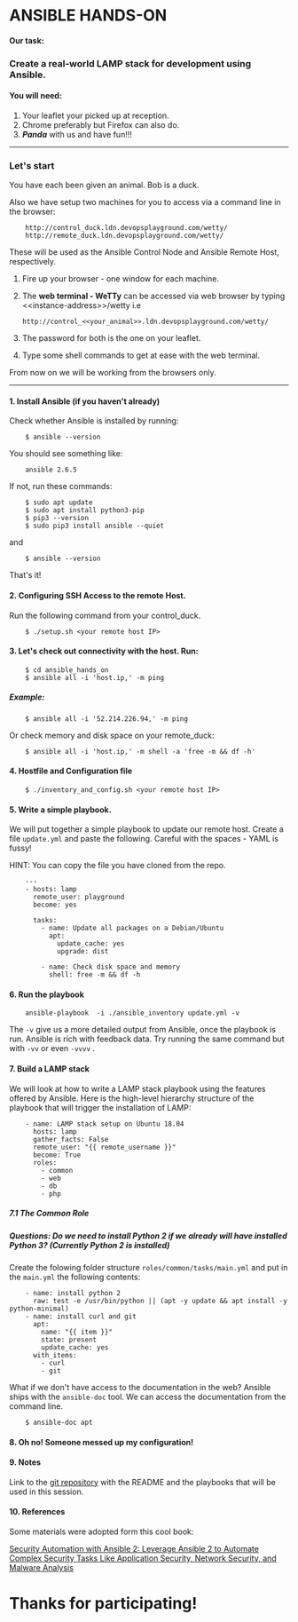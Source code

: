 # ANSIBLE HANDS-ON

#### Our task:

### Create a real-world LAMP stack for development using Ansible.

#### You will need:

1. Your leaflet your picked up at reception.
2. Chrome preferably but Firefox can also do.
3. __*Panda*__ with us and have fun!!!

------
### Let's start

You have each been given an animal. Bob is a duck.

Also we have setup two machines for you to access via a command line in the browser:

        http://control_duck.ldn.devopsplayground.com/wetty/
        http://remote_duck.ldn.devopsplayground.com/wetty/

These will be used as the Ansible Control Node and Ansible Remote Host, respectively.

1. Fire up your browser - one window for each machine.

2. The __web terminal - WeTTy__ can be accessed via web browser by typing \<\<instance-address\>\>/wetty i.e 
        
       http://control_<<your_animal>>.ldn.devopsplayground.com/wetty/

3. The password for both  is the one on your leaflet.

4. Type some shell commands to get at ease with the web terminal.

From now on we will be working from the browsers only.

-----

#### 1. Install Ansible (if you haven't already)

Check whether Ansible is installed by running:
        
        $ ansible --version
You should see something like:

        ansible 2.6.5

If not, run these commands:
        
        $ sudo apt update
        $ sudo apt install python3-pip
        $ pip3 --version
        $ sudo pip3 install ansible --quiet
and
        
        $ ansible --version

That's it!

#### 2. Configuring SSH Access to the remote Host. 

Run the following command from your control_duck.

        $ ./setup.sh <your remote host IP>   

#### 3. Let's check out connectivity with the host. Run:
        $ cd ansible_hands_on
        $ ansible all -i 'host.ip,' -m ping    
##### Example:   
        $ ansible all -i '52.214.226.94,' -m ping

 Or check memory and disk space on your remote_duck:

        $ ansible all -i 'host.ip,' -m shell -a 'free -m && df -h'

#### 4. Hostfile and Configuration file

        $ ./inventory_and_config.sh <your remote host IP>

#### 5. Write a simple playbook.

We will put together a simple playbook to update our remote host. 
Create a file `update.yml` and paste the following. Careful with the spaces - YAML is fussy! 
    
HINT: You can copy the file you have cloned from the repo. 

        ---
        - hosts: lamp
          remote_user: playground
          become: yes
        
          tasks:
            - name: Update all packages on a Debian/Ubuntu
              apt:
                update_cache: yes
                upgrade: dist
    
            - name: Check disk space and memory
              shell: free -m && df -h


#### 6. Run the playbook

        ansible-playbook  -i ./ansible_inventory update.yml -v

The `-v` give us a more detailed output from Ansible, once the playbook is run. Ansible is rich with feedback data. Try running the same command but with `-vv` or even `-vvvv` . 


#### 7. Build a LAMP stack

We will look at how to write a LAMP stack playbook using the features offered by Ansible. Here is the high-level hierarchy structure of the playbook that will trigger the installation of LAMP:

        - name: LAMP stack setup on Ubuntu 18.04
          hosts: lamp
          gather_facts: False
          remote_user: "{{ remote_username }}"
          become: True
          roles:
            - common
            - web
            - db
            - php 

##### 7.1 The Common Role

##### Questions: Do we need to install Python 2 if we already will have installed Python 3? (Currently Python 2 is installed)

Create the folowing folder structure `roles/common/tasks/main.yml` and put in the `main.yml` the following contents: 

        - name: install python 2
          raw: test -e /usr/bin/python || (apt -y update && apt install -y python-minimal)
        - name: install curl and git
          apt:
            name: "{{ item }}"
            state: present
            update_cache: yes
          with_items:
            - curl
            - git
  

What if we don't have access to the documentation in the web? Ansible ships with the `ansible-doc` tool. We can access the documentation from the command line.

        $ ansible-doc apt


#### 8. Oh no! Someone messed up my configuration!





#### 9. Notes

    
Link to the [git repository](https://github.com/DevOpsPlayground/Hands-on-with-Ansible-Oct-2019) with the README and the playbooks that will be used in this session.

#### 10. References

Some materials were adopted form this cool book:

[Security Automation with Ansible 2: Leverage Ansible 2 to Automate Complex Security Tasks Like Application Security, Network Security, and Malware Analysis](https://g.co/kgs/xbJUnr)

 

# Thanks for participating!
